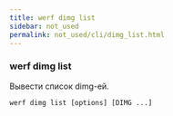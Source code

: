 ```yaml
---
title: werf dimg list
sidebar: not_used
permalink: not_used/cli/dimg_list.html
---
```


### werf dimg list
Вывести список dimg-ей.

```
werf dimg list [options] [DIMG ...]
```
